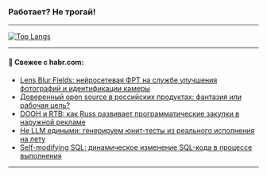 ### Работает? Не трогай!

---
<!--
#### 🛠️ Technical stack:

![Java](https://img.shields.io/badge/Java-informational?logo=Oracle&style=flat&logoColor=white&color=FF4500)
![Kotlin](https://img.shields.io/badge/Kotlin-informational?logo=Kotlin&style=flat&logoColor=white&color=774D97)
![TS](https://img.shields.io/badge/TypeScript-informational?logo=typeScript&style=flat&logoColor=black&color=017acc)
![Python](https://img.shields.io/badge/Python-informational?logo=Python&style=flat&logoColor=black&color=ffdd54) <br>
![Spring](https://img.shields.io/badge/Spring-informational?logo=Spring&style=flat&logoColor=white&color=6DB33F) 
![SpringBoot](https://img.shields.io/badge/SpringBoot-informational?logo=SpringBoot&style=flat&logoColor=white&color=6DB33F)
![Nest](https://img.shields.io/badge/NestJS-informational?logo=NestJS&style=flat&logoColor=white&color=E0234E) 
![NodeJS](https://img.shields.io/badge/NodeJS-informational?logo=node.js&style=flat&logoColor=white&color=70A760)<br>
![PostgreSQL](https://img.shields.io/badge/PostgreSQL-informational?logo=PostgreSQL&style=flat&logoColor=white&color=DAA520)
![MongoDB](https://img.shields.io/badge/MongoDB-informational?logo=MongoDB&style=flat&logoColor=white&color=870000)
![Apache](https://img.shields.io/badge/Apache-informational?logo=apache&style=flat&logoColor=white&color=f74e28)

___ 
-->

<!--- #### 🛠️ : --->

[![Top Langs](https://github-readme-stats-82jvfl3w3-advtsettinggmailcoms-projects.vercel.app/api/top-langs/?username=zloylis&langs_count=10&hide_title=true&title_color=e6edf3&size_weight=0.5&count_weight=0.5&layout=compact&hide_progress=true&hide_border=true&theme=dracula&hide=css,makefile,cmake)](https://github.com/zloylis)

<!---


####  :octocat:&nbsp;&nbsp; Статистика:

![GitHub stats](https://github-readme-stats-u2qms2cxw-advtsettinggmailcoms-projects.vercel.app/api?username=zloylis&show_icons=true&hide_border=true&theme=dracula&title_color=e6edf3&include_all_commits=true&count_private=true&hide_rank=false&hide_title=true&rank_icon=github)
-->
---

#### 💬 Свежее с habr.com:

<!-- BLOG-POST-LIST:START -->
- [Lens Blur Fields: нейросетевая ФРТ на службе улучшения фотографий и идентификации камеры](https://habr.com/ru/articles/947862/?utm_source=habrahabr&utm_medium=rss&utm_campaign=947862)
- [Доверенный open source в российских продуктах: фантазия или рабочая цель?](https://habr.com/ru/companies/solarsecurity/articles/947882/?utm_source=habrahabr&utm_medium=rss&utm_campaign=947882)
- [DOOH и RTB: как Russ развивает программатические закупки в наружной рекламе](https://habr.com/ru/companies/wildberries/articles/947376/?utm_source=habrahabr&utm_medium=rss&utm_campaign=947376)
- [Не LLM едиными: генерируем юнит-тесты из реального исполнения на лету](https://habr.com/ru/companies/explyt/articles/947856/?utm_source=habrahabr&utm_medium=rss&utm_campaign=947856)
- [Self-modifying SQL: динамическое изменение SQL-кода в процессе выполнения](https://habr.com/ru/companies/ppr/articles/947852/?utm_source=habrahabr&utm_medium=rss&utm_campaign=947852)
<!-- BLOG-POST-LIST:END -->

---
